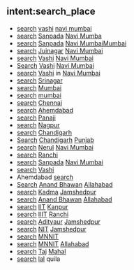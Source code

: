 ## intent:search_place
- [search](searchplace) [vashi](locality) [navi mumbai](city)
- [search](searchplace) [Sanpada](locality) [Navi Mumba](city)
- [search](searchplace) [Sanpada](locality) [Navi Mumbai](city)[Mumbai](city)
- [search](searchplace) [Juinagar](locality) [Navi Mumbai](city)
- [search](searchplace) [Vashi](locality) [Navi Mumbai](city)
- [Search](searchplace) [Vashi](locality) [Navi Mumbai](city)
- [search](searchplace) [Vashi](locality) in [Navi Mumbai](city)
- [search](searchplace) [Srinagar](city)
- [search](searchplace) [Mumbai](city)
- [search](searchplace) [mumbai](city)
- [search](searchplace) [Chennai](city)
- [search](searchplace) [Ahemdabad](city)
- [search](searchplace) [Panaji](city)
- [search](searchplace) [Nagpur](city)
- [search](searchplace) [Chandigarh](city)
- [Search](searchplace) [Chandigarh](city) [Punjab](state)
- [search](searchplace) [Nerul](locality) [Navi Mumbai](city)
- [search](searchplace) [Ranchi](city)
- [search](searchplace) [Sanpada](locality) [Navi Mumbai](city)
- [search](searchplace) [Vashi](city)
- Ahemdabad [search](searchplace)
- [Search](searchplace) [Anand  Bhawan](locality) [Allahabad](city)
- [search](searchplace) [Kadma](locality) [Jamshedpur](city)
- [search](searchplace) [Anand Bhawan](locality) [Allahabad](city)
- [search](searchplace) [IIT](locality) [Kanpur](city)
- [search](searchplace) [IIIT](locality) [Ranchi](city)
- [search](searchplace) [Adityaur](locality) [Jamshedpur](city)
- [search](searchplace) [NIT](locality) [Jamshedpur](city)
- [search](searchplace) [MNNIT](city)
- [search](searchplace) [MNNIT](locality) [Allahabad](city)
- [search](searchplace) [Taj](locality) [Mahal](city)
- [search](searchplace) [lal](city) quila
